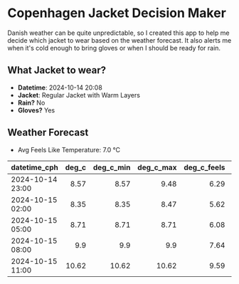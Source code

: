 
# Copenhagen Jacket Decision Maker

Danish weather can be quite unpredictable, so I created this app to help me decide which jacket to wear based on the weather forecast. 
It also alerts me when it's cold enough to bring gloves or when I should be ready for rain.

## What Jacket to wear?

- **Datetime**: 2024-10-14 20:08
- **Jacket**: Regular Jacket with Warm Layers
- **Rain?** No
- **Gloves?** Yes

## Weather Forecast
- Avg Feels Like Temperature: 7.0 °C

| datetime_cph     |   deg_c |   deg_c_min |   deg_c_max |   deg_c_feels | weather   | wind   | rain   |
|:-----------------|--------:|------------:|------------:|--------------:|:----------|:-------|:-------|
| 2024-10-14 23:00 |    8.57 |        8.57 |        9.48 |          6.29 | Clouds    | Low    | None   |
| 2024-10-15 02:00 |    8.35 |        8.35 |        8.47 |          5.62 | Clouds    | Low    | None   |
| 2024-10-15 05:00 |    8.71 |        8.71 |        8.71 |          6.08 | Clouds    | Low    | None   |
| 2024-10-15 08:00 |    9.9  |        9.9  |        9.9  |          7.64 | Clouds    | Low    | None   |
| 2024-10-15 11:00 |   10.62 |       10.62 |       10.62 |          9.59 | Clouds    | Low    | None   |
        